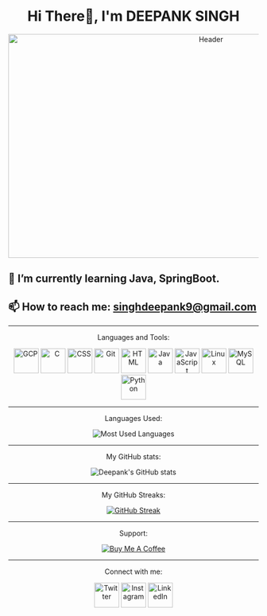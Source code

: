 <h1 align="center">Hi There👋, I'm DEEPANK SINGH</h1>

<p align="center">
  <img src="https://media.giphy.com/media/v1.Y2lkPTc5MGI3NjExaTl6cmYyZzlweGxnbXM3eTl4d2xpY3Awd2h2M2JtdmRzaHM4dGh2diZlcD12MV9pbnRlcm5hbF9naWZfYnlfaWQmY3Q9Zw/WtTnAfZn6aVJfBzlN3/giphy.gif" width="800" height="450" alt="Header">
</p>

## 🌱 I’m currently learning Java, SpringBoot.
## 📫 How to reach me: singhdeepank9@gmail.com

---

<p align="center">Languages and Tools:</p>

<div align="center">
  <a href="https://cloud.google.com/"><img src="https://img.icons8.com/?size=100&id=WHRLQdbEXQ16&format=png&color=000000" width="50" height="50" alt="GCP"></a>
  <a href="https://en.wikipedia.org/wiki/C_(programming_language)"><img src="https://img.icons8.com/?size=100&id=shQTXiDQiQVR&format=png&color=000000" width="50" height="50" alt="C"></a>
  <a href="https://developer.mozilla.org/en-US/docs/Web/CSS"><img src="https://img.icons8.com/?size=100&id=21278&format=png&color=000000" width="50" height="50" alt="CSS"></a>
  <a href="https://git-scm.com/"><img src="https://img.icons8.com/?size=100&id=12599&format=png&color=000000" width="50" height="50" alt="Git"></a>
  <a href="https://developer.mozilla.org/en-US/docs/Web/HTML"><img src="https://img.icons8.com/?size=100&id=20909&format=png&color=000000" width="50" height="50" alt="HTML"></a>
  <a href="https://www.java.com/"><img src="https://img.icons8.com/?size=100&id=GPfHz0SM85FX&format=png&color=000000" width="50" height="50" alt="Java"></a>
  <a href="https://developer.mozilla.org/en-US/docs/Web/JavaScript"><img src="https://img.icons8.com/?size=100&id=PXTY4q2Sq2lG&format=png&color=000000" width="50" height="50" alt="JavaScript"></a>
  <a href="https://www.kernel.org/"><img src="https://img.icons8.com/?size=100&id=HF4xGsjDERHf&format=png&color=000000" width="50" height="50" alt="Linux"></a>
  <a href="https://www.mysql.com/"><img src="https://img.icons8.com/?size=100&id=UFXRpPFebwa2&format=png&color=000000" width="50" height="50" alt="MySQL"></a>
  <a href="https://www.python.org/"><img src="https://img.icons8.com/?size=100&id=l75OEUJkPAk4&format=png&color=000000" width="50" height="50" alt="Python"></a>
</div>

---
<p align = "center">
 Languages Used:
  </p>
  
<div align="center">
  
![Most Used Languages](https://api.githubtrends.io/user/svg/DeepankSingh/langs?time_range=one_year&loc_metric=changed&compact=True&theme=bright_lights)

</div>


---

<p align="center">My GitHub stats:</p>

<div align="center">
  <img src="http://github-profile-summary-cards.vercel.app/api/cards/stats?username=DeepankSingh&theme=material_palenight" alt="Deepank's GitHub stats">
</div>

---
<p align = "center">
 My GitHub Streaks:
</p>

<div align="center">
  
[![GitHub Streak](https://streak-stats.demolab.com?user=DeepankSingh&theme=dark)](https://git.io/streak-stats)

</div>

---

<p align="center">Support:</p>

<div align="center">
  <a href="https://www.buymeacoffee.com/deepank_singh"><img src="https://img.buymeacoffee.com/button-api/?text=Buy%20me%20a%20coffee&emoji=&slug=deepank_singh&button_colour=FFDD00&font_colour=000000&font_family=Lato&outline_colour=000000&coffee_colour=ffffff" alt="Buy Me A Coffee"></a>
</div>

---

<p align="center">Connect with me:</p>

<div align="center">
  <a href="https://twitter.com/_deepank_singh"><img src="https://img.icons8.com/?size=100&id=5MQ0gPAYYx7a&format=png&color=000000" width="50" height="50" alt="Twitter"></a>
  <a href="https://www.instagram.com/_deepank_singh/"><img src="https://img.icons8.com/?size=100&id=Xy10Jcu1L2Su&format=png&color=000000" width="50" height="50" alt="Instagram"></a>
  <a href="https://www.linkedin.com/in/deepank-singh"><img src="https://img.icons8.com/?size=100&id=xuvGCOXi8Wyg&format=png&color=000000" width="50" height="50" alt="LinkedIn"></a>
</div>
